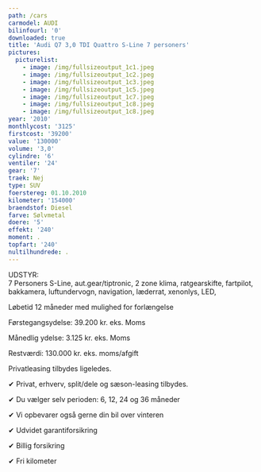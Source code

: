 ```yaml
---
path: /cars
carmodel: AUDI
bilinfourl: '0'
downloaded: true
title: 'Audi Q7 3,0 TDI Quattro S-Line 7 personers'
pictures:
  picturelist:
    - image: /img/fullsizeoutput_1c1.jpeg
    - image: /img/fullsizeoutput_1c2.jpeg
    - image: /img/fullsizeoutput_1c3.jpeg
    - image: /img/fullsizeoutput_1c5.jpeg
    - image: /img/fullsizeoutput_1c7.jpeg
    - image: /img/fullsizeoutput_1c8.jpeg
    - image: /img/fullsizeoutput_1c8.jpeg
year: '2010'
monthlycost: '3125'
firstcost: '39200'
value: '130000'
volume: '3,0'
cylindre: '6'
ventiler: '24'
gear: '7'
traek: Nej
type: SUV
foerstereg: 01.10.2010
kilometer: '154000'
braendstof: Diesel
farve: Sølvmetal
doere: '5'
effekt: '240'
moment: .
topfart: '240'
nultilhundrede: .
---
```

UDSTYR: \
7 Personers S-Line, aut.gear/tiptronic, 2 zone klima, ratgearskifte, fartpilot, bakkamera, luftundervogn, navigation, læderrat, xenonlys, LED, 

Løbetid 12 måneder med mulighed for forlængelse 

Førstegangsydelse: 39.200 kr. eks. Moms 

Månedlig ydelse: 3.125 kr. eks. Moms

Restværdi: 130.000 kr. eks. moms/afgift

Privatleasing tilbydes ligeledes.

✔ Privat, erhverv, split/dele og sæson-leasing tilbydes. 

✔ Du vælger selv perioden: 6, 12, 24 og 36 måneder

✔ Vi opbevarer også gerne din bil over vinteren 

✔ Udvidet garantiforsikring   

✔ Billig forsikring 

✔ Fri kilometer

